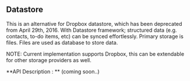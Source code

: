**Datastore**
----------------------------------------------------------------

This is an alternative for Dropbox datastore, which has been deprecated from  April 29th, 2016. 
With Datastore framework; structured data (e.g. contacts, to-do items, etc) can be synced effortlessly. 
Primary storage is files. 
Files are used as database to store data.

NOTE: 
Current implementation supports Dropbox, this can be extendable for other storage providers as well.

**API Description : **
(coming soon..)
